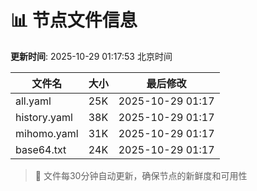 # 📊 节点文件信息

**更新时间**: 2025-10-29 01:17:53 北京时间

| 文件名 | 大小 | 最后修改 |
|--------|------|----------|
| all.yaml | 25K | 2025-10-29 01:17 |
| history.yaml | 38K | 2025-10-29 01:17 |
| mihomo.yaml | 31K | 2025-10-29 01:17 |
| base64.txt | 24K | 2025-10-29 01:17 |

> 🔄 文件每30分钟自动更新，确保节点的新鲜度和可用性
